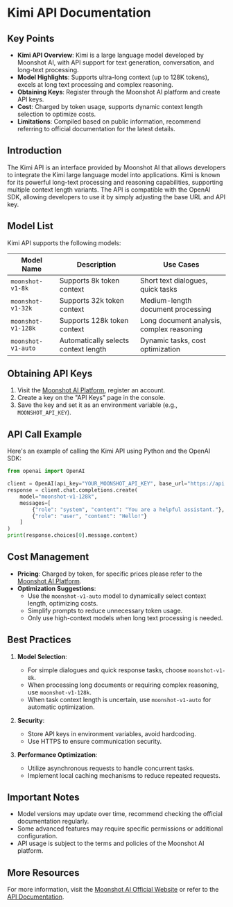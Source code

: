 # Kimi API Documentation

## Key Points
- **Kimi API Overview**: Kimi is a large language model developed by Moonshot AI, with API support for text generation, conversation, and long-text processing.
- **Model Highlights**: Supports ultra-long context (up to 128K tokens), excels at long text processing and complex reasoning.
- **Obtaining Keys**: Register through the Moonshot AI platform and create API keys.
- **Cost**: Charged by token usage, supports dynamic context length selection to optimize costs.
- **Limitations**: Compiled based on public information, recommend referring to official documentation for the latest details.

## Introduction
The Kimi API is an interface provided by Moonshot AI that allows developers to integrate the Kimi large language model into applications. Kimi is known for its powerful long-text processing and reasoning capabilities, supporting multiple context length variants. The API is compatible with the OpenAI SDK, allowing developers to use it by simply adjusting the base URL and API key.

## Model List
Kimi API supports the following models:

| **Model Name** | **Description** | **Use Cases** |
|--------------|----------|--------------|
| `moonshot-v1-8k` | Supports 8k token context | Short text dialogues, quick tasks |
| `moonshot-v1-32k` | Supports 32k token context | Medium-length document processing |
| `moonshot-v1-128k` | Supports 128k token context | Long document analysis, complex reasoning |
| `moonshot-v1-auto` | Automatically selects context length | Dynamic tasks, cost optimization |

## Obtaining API Keys
1. Visit the [Moonshot AI Platform](https://www.moonshot.cn/), register an account.
2. Create a key on the "API Keys" page in the console.
3. Save the key and set it as an environment variable (e.g., `MOONSHOT_API_KEY`).

## API Call Example
Here's an example of calling the Kimi API using Python and the OpenAI SDK:

```python
from openai import OpenAI

client = OpenAI(api_key="YOUR_MOONSHOT_API_KEY", base_url="https://api.moonshot.cn/v1")
response = client.chat.completions.create(
    model="moonshot-v1-128k",
    messages=[
        {"role": "system", "content": "You are a helpful assistant."},
        {"role": "user", "content": "Hello!"}
    ]
)
print(response.choices[0].message.content)
```

## Cost Management
- **Pricing**: Charged by token, for specific prices please refer to the [Moonshot AI Platform](https://www.moonshot.cn/).
- **Optimization Suggestions**:
  - Use the `moonshot-v1-auto` model to dynamically select context length, optimizing costs.
  - Simplify prompts to reduce unnecessary token usage.
  - Only use high-context models when long text processing is needed.

## Best Practices
1. **Model Selection**:
   - For simple dialogues and quick response tasks, choose `moonshot-v1-8k`.
   - When processing long documents or requiring complex reasoning, use `moonshot-v1-128k`.
   - When task context length is uncertain, use `moonshot-v1-auto` for automatic optimization.

2. **Security**:
   - Store API keys in environment variables, avoid hardcoding.
   - Use HTTPS to ensure communication security.

3. **Performance Optimization**:
   - Utilize asynchronous requests to handle concurrent tasks.
   - Implement local caching mechanisms to reduce repeated requests.

## Important Notes
- Model versions may update over time, recommend checking the official documentation regularly.
- Some advanced features may require specific permissions or additional configuration.
- API usage is subject to the terms and policies of the Moonshot AI platform.

## More Resources
For more information, visit the [Moonshot AI Official Website](https://www.moonshot.cn/) or refer to the [API Documentation](https://platform.moonshot.cn/docs). 